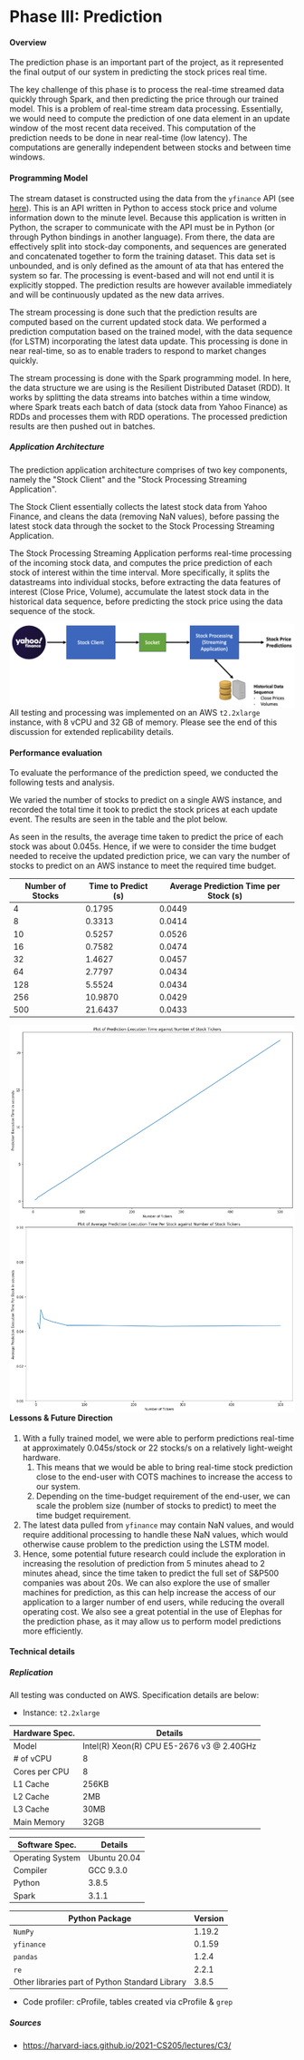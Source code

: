 # Phase III: Prediction

#### Overview

The prediction phase is an important part of the project, as it represented the final output of our system in predicting the stock prices real time. 

The key challenge of this phase is to process the real-time streamed data quickly through Spark, and then predicting the price through our trained model. This is a problem of real-time stream data processing. Essentially, we would need to compute the prediction of one data element in an update window of the most recent data received. This computation of the prediction needs to be done in near real-time (low latency). The computations are generally independent between stocks and between time windows.

#### Programming Model

The stream dataset is constructed using the data from the `yfinance` API (see [here](https://pypi.org/project/yfinance/)). This is an API written in Python to access stock price and volume information down to the minute level. Because this application is written in Python, the scraper to communicate with the API must be in Python (or through Python bindings in another language). From there, the data are effectively split into stock-day components, and sequences are generated and concatenated together to form the training dataset. This data set is unbounded, and is only defined as the amount of ata that has entered the system so far. The processing is event-based and will not end until it is explicitly stopped. The prediction results are however available immediately and will be continuously updated as the new data arrives.

The stream processing is done such that the prediction results are computed based on the current updated stock data. We performed a prediction computation based on the trained model, with the data sequence (for LSTM) incorporating the latest data update. This processing is done in near real-time, so as to enable traders to respond to market changes quickly. 

The stream processing is done with the Spark programming model. In here, the data structure we are using is the Resilient Distributed Dataset (RDD). It works by splitting the data streams into batches within a time window, where Spark treats each batch of data (stock data from Yahoo Finance) as RDDs and processes them with RDD operations. The processed prediction results are then pushed out in batches.

##### Application Architecture

The prediction application architecture comprises of two key components, namely the "Stock Client" and the "Stock Processing Streaming Application".

The Stock Client essentially collects the latest stock data from Yahoo Finance, and cleans the data (removing NaN values), before passing the latest stock data through the socket to the Stock Processing Streaming Application.

The Stock Processing Streaming Application performs real-time processing of the incoming stock data, and computes the price prediction of each stock of interest within the time interval. More specifically, it splits the datastreams into individual stocks, before extracting the data features of interest (Close Price, Volume), accumulate the latest stock data in the historical data sequence, before predicting the stock price using the data sequence of the stock.

<img src="./figures/Prediction_Prog_Mod.png"
     alt="Markdown Monster icon"
     style="float: left; margin-right: 10px;" />

All testing and processing was implemented on an AWS `t2.2xlarge` instance, with 8 vCPU and 32 GB of memory. Please see the end of this discussion for extended replicability details.

#### Performance evaluation

To evaluate the performance of the prediction speed, we conducted the following tests and analysis. 

We varied the number of stocks to predict on a single AWS instance, and recorded the total time it took to predict the stock prices at each update event. The results are seen in the table and the plot below. 

As seen in the results, the average time taken to predict the price of each stock was about 0.045s. Hence, if we were to consider the time budget needed to receive the updated prediction price, we can vary the number of stocks to predict on an AWS instance to meet the required time budget.

| Number of Stocks | Time to Predict (s) | Average Prediction Time per Stock (s) |
| ---------------- | ------------------- | ------------------------------------- |
| 4                | 0.1795              | 0.0449                                |
| 8                | 0.3313              | 0.0414                                |
| 10               | 0.5257              | 0.0526                                |
| 16               | 0.7582              | 0.0474                                |
| 32               | 1.4627              | 0.0457                                |
| 64               | 2.7797              | 0.0434                                |
| 128              | 5.5524              | 0.0434                                |
| 256              | 10.9870             | 0.0429                                |
| 500              | 21.6437             | 0.0433                                |

<img src="./figures/Pred_time.png"
     alt="Markdown Monster icon"
     style="float: left; margin-right: 10px;" />

<img src="./figures/avg_time.png"
     alt="Markdown Monster icon"
     style="float: left; margin-right: 10px;" />

#### Lessons & Future Direction

1. With a fully trained model, we were able to perform predictions real-time at approximately 0.045s/stock or 22 stocks/s on a relatively light-weight hardware. 
   1. This means that we would be able to bring real-time stock prediction close to the end-user with COTS machines to increase the access to our system.
   2. Depending on the time-budget requirement of the end-user, we can scale the problem size (number of stocks to predict) to meet the time budget requirement.
2. The latest data pulled from `yfinance` may contain NaN values, and would require additional processing to handle these NaN values, which would otherwise cause problem to the prediction using the LSTM model. 
3. Hence, some potential future research could include the exploration in increasing the resolution of prediction from 5 minutes ahead to 2 minutes ahead, since the time taken to predict the full set of S&P500 companies was about 20s. We can also explore the use of smaller machines for prediction, as this can help increase the access of our application to a larger number of end users, while reducing the overall operating cost. We also see a great potential in the use of Elephas for the prediction phase, as it may allow us to perform model predictions more efficiently.

#### Technical details

##### Replication

All testing was conducted on AWS. Specification details are below:

- Instance: `t2.2xlarge`

| Hardware Spec. | Details                                   |
| -------------- | ----------------------------------------- |
| Model          | Intel(R) Xeon(R) CPU E5-2676 v3 @ 2.40GHz |
| # of vCPU      | 8                                         |
| Cores per CPU  | 8                                         |
| L1 Cache       | 256KB                                     |
| L2 Cache       | 2MB                                       |
| L3 Cache       | 30MB                                      |
| Main Memory    | 32GB                                      |

| Software Spec.   | Details      |
| ---------------- | ------------ |
| Operating System | Ubuntu 20.04 |
| Compiler         | GCC 9.3.0    |
| Python           | 3.8.5        |
| Spark            | 3.1.1        |

| Python Package                                  | Version |
| ----------------------------------------------- | ------- |
| `NumPy`                                         | 1.19.2  |
| `yfinance`                                      | 0.1.59  |
| `pandas`                                        | 1.2.4   |
| `re`                                            | 2.2.1   |
| Other libraries part of Python Standard Library | 3.8.5   |

- Code profiler: cProfile, tables created via cProfile & `grep`

##### Sources

- https://harvard-iacs.github.io/2021-CS205/lectures/C3/
